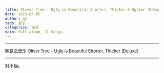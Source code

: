 ```yaml
---
title: Oliver Tree - Ugly is Beautiful Shorter, Thicker & Uglier (Deluxe Edition)
date: 2023-03-05
author: m1
tags: 音乐
categories: 浊音
main: Full album, 21 Songs.
---
```


<link rel="stylesheet" href="/css/APlayer.min.css">
<div id="aplayer"></div>
<script src="/js/APlayer.min.js"></script>
<script>
    const ap = new APlayer({
    container: document.getElementById('aplayer'),
    lrcType: 3,
    loop: 'none',
    audio: [
        {
        name: 'Life Goes On',
        artist: 'Oliver Tree',
        url: '01 - Life Goes On.m4a',
        cover: 'Cover.jpg',
        lrc: '01 - Life Goes On.lrc',
        },
        {
        name: 'Every Type of Friend',
        artist: 'Oliver Tree',
        url: '02 - Every Type of Friend.m4a',
        cover: 'Cover.jpg',
        lrc: '02 - Every Type of Friend.lrc',
        },
        {
        name: 'Out of Ordinary',
        artist: 'Oliver Tree',
        url: '03 - Out of Ordinary.m4a',
        cover: 'Cover.jpg',
        lrc: '03 - Out of Ordinary.lrc',
        },
        {
        name: 'Swimmer\'s Delight (SOS)',
        artist: 'Oliver Tree',
        url: '04 - Swimmer\'s Delight (SOS).m4a',
        cover: 'Cover.jpg',
        lrc: '04 - Swimmer\'s Delight (SOS).lrc',
        },
        {
        name: 'When You\'re Around',
        artist: 'Oliver Tree',
        url: '05 - When You\'re Around.m4a',
        cover: 'Cover.jpg',
        lrc: '05 - When You\'re Around.lrc',
        },
        {
        name: 'All in All',
        artist: 'Oliver Tree',
        url: '06 - All in All.m4a',
        cover: 'Cover.jpg',
        lrc: '06 - All in All.lrc',
        },
        {
        name: 'Lies Came Out My Mouth',
        artist: 'Oliver Tree',
        url: '07 - Lies Came Out My Mouth.m4a',
        cover: 'Cover.jpg',
        lrc: '07 - Lies Came Out My Mouth.lrc',
        },
        {
        name: 'Me, Myself & I',
        artist: 'Oliver Tree',
        url: '08 - Me, Myself & I.m4a',
        cover: 'Cover.jpg',
        lrc: '08 - Me, Myself & I.lrc',
        },
        {
        name: '1993 (feat. Little Ricky ZR3)',
        artist: 'Oliver Tree',
        url: '09 - 1993 (feat. Little Ricky ZR3).m4a',
        cover: 'Cover.jpg',
        lrc: '09 - 1993 (feat. Little Ricky ZR3).lrc',
        },
        {
        name: 'Cash Machine',
        artist: 'Oliver Tree',
        url: '10 - Cash Machine.m4a',
        cover: 'Cover.jpg',
        lrc: '10 - Cash Machine.lrc',
        },
        {
        name: 'Let Me Down',
        artist: 'Oliver Tree',
        url: '11 - Let Me Down.m4a',
        cover: 'Cover.jpg',
        lrc: '11 - Let Me Down.lrc',
        },
        {
        name: 'Miracle Man',
        artist: 'Oliver Tree',
        url: '12 - Miracle Man.m4a',
        cover: 'Cover.jpg',
        lrc: '12 - Miracle Man.lrc',
        },
        {
        name: 'Bury Me Alive',
        artist: 'Oliver Tree',
        url: '13 - Bury Me Alive.m4a',
        cover: 'Cover.jpg',
        lrc: '13 - Bury Me Alive.lrc',
        },
        {
        name: 'Alien Boy',
        artist: 'Oliver Tree',
        url: '14 - Alien Boy.m4a',
        cover: 'Cover.jpg',
        lrc: '14 - Alien Boy.lrc',
        },
        {
        name: 'Joke\'s On You!',
        artist: 'Oliver Tree',
        url: '15 - Joke\'s On You!.m4a',
        cover: 'Cover.jpg',
        lrc: '15 - Joke\'s On You!.lrc',
        },
        {
        name: 'Again & Again',
        artist: 'Oliver Tree',
        url: '16 - Again & Again.m4a',
        cover: 'Cover.jpg',
        lrc: '16 - Again & Again.lrc',
        },
        {
        name: 'Waste My Time',
        artist: 'Oliver Tree',
        url: '17 - Waste My Time.m4a',
        cover: 'Cover.jpg',
        lrc: '17 - Waste My Time.lrc',
        },
        {
        name: 'Jerk',
        artist: 'Oliver Tree',
        url: '18 - Jerk.m4a',
        cover: 'Cover.jpg',
        lrc: '18 - Jerk.lrc',
        },
        {
        name: 'Hurt',
        artist: 'Oliver Tree',
        url: '19 - Hurt.m4a',
        cover: 'Cover.jpg',
        lrc: '19 - Hurt.lrc',
        },
        {
        name: 'Introspective',
        artist: 'Oliver Tree',
        url: '20 - Introspective.m4a',
        cover: 'Cover.jpg',
        lrc: '20 - Introspective.lrc',
        },
        {
        name: 'I\'m Gone',
        artist: 'Oliver Tree',
        url: '21 - I\'m Gone.m4a',
        cover: 'Cover.jpg',
        lrc: '21 - I\'m Gone.lrc',
        }
    ]
});
</script>

---
[网易云音乐 Oliver Tree - Ugly is Beautiful Shorter, Thicker (Deluxe)](https://music.163.com/#/album?id=128016227)

---
对不起。
